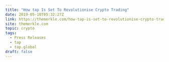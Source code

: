 ```yaml
---
title: "How tap Is Set To Revolutionise Crypto Trading"
date: 2019-05-10T05:32:27Z
link: https://themerkle.com/how-tap-is-set-to-revolutionise-crypto-trading/?utm_medium=RSS&utm_source=news.12bit.vn
site: themerkle.com
topic: crypto
tags:
  - Press Releases
  - tap
  - tap.global
draft: false
---
```

